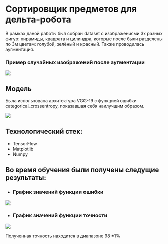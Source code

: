# Сортировщик предметов для дельта-робота

В рамках даной работы был собран dataset с изображениями 3х разных фигур: пирамиды, квадрата и цилиндра, которые после были разделены по 3м цветам: голубой, зелёный и красный. Также проводилась аугментация.
###  Пример случайных изображений после аугментации
<image src="example.png">

## Модель
Была использована архитектура VGG-19 с функцией ошибки categorical_crossentropy, показавшая себя наилучшим образом.

<image src="fpls-13-837020-g006.jpg">

## Технологический стек:
- TensorFlow
- Matplotlib
- Numpy

## Во время обучения были получены следущие результаты: 
- ### График значений функции ошибки 
<image src="Loss.png">

- ### График значений функции точности
 <image src="Accuracy.png">

 Полученная точность находится в диапазоне 98 ±1%
